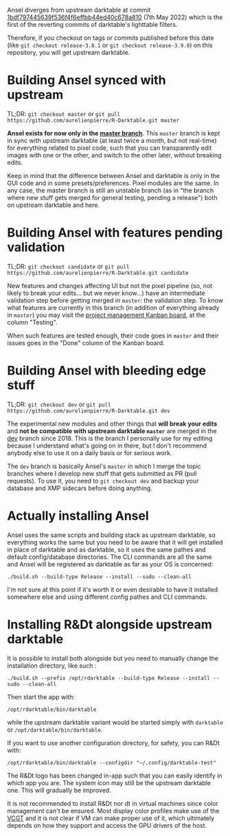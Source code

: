 Ansel diverges from upstream darktable at commit [1bdf797445639f536f4f6effbb44ed40c678a810](https://github.com/aurelienpierre/R-Darktable/commit/1bdf797445639f536f4f6effbb44ed40c678a810) (7th May 2022) which is the first of the reverting commits of darktable's lighttable filters. 

Therefore, if you checkout on tags or commits published before this date (like `git checkout release-3.8.1` or `git checkout release-3.9.0`) on this repository, you will get upstream darktable.

# Building Ansel synced with upstream

TL;DR: `git checkout master` or `git pull https://github.com/aurelienpierre/R-Darktable.git master`

__Ansel exists for now only in the [master branch](https://github.com/aurelienpierre/R-Darktable/tree/master)__. This `master` branch is kept in sync with upstream darktable (at least twice a month, but not real-time) for everything related to pixel code, such that you can transparently edit images with one or the other, and switch to the other later, without breaking edits. 

Keep in mind that the difference between Ansel and darktable is only in the GUI code and in some presets/preferences. Pixel modules are the same. In any case, the master branch is still an unstable branch (as in "the branch where new stuff gets merged for general testing, pending a release") both on upstream darktable and here.

# Building Ansel with features pending validation

TL;DR: `git checkout candidate` or `git pull https://github.com/aurelienpierre/R-Darktable.git candidate`

New features and changes affecting UI but not the pixel pipeline (so, not likely to break your edits… but we never know…) have an intermediate validation step before getting merged in `master`: the validation step. To know what features are currently in this branch (in addition of everything already in `master`) you may visit the [project management Kanban board](https://github.com/users/aurelienpierre/projects/1/views/1), at the column "Testing".

When such features are tested enough, their code goes in `master` and their issues goes in the "Done" column of the Kanban board.

# Building Ansel with bleeding edge stuff

TL;DR: `git checkout dev` or `git pull https://github.com/aurelienpierre/R-Darktable.git dev`

The experimental new modules and other things that __will break your edits__ and __not be compatible with upstream darktable `master`__ are merged in the [dev](https://github.com/aurelienpierre/R-Darktable/tree/dev) branch since 2018. This is the branch I personally use for my editing because I understand what's going on in there, but I don't recommend anybody else to use it on a daily basis or for serious work. 

The `dev` branch is basically Ansel's `master` in which I merge the topic branches where I develop new stuff that gets submitted as PR (pull requests). To use it, you need to `git checkout dev` and backup your database and XMP sidecars before doing anything.

# Actually installing Ansel

Ansel uses the same scripts and building stack as upstream darktable, so everything works the same but you need to be aware that it will get installed in place of darktable and as darktable, so it uses the same pathes and default config/database directories. The CLI commands are all the same and Ansel will be registered as darktable as far as your OS is concerned:

```shell
./build.sh --build-type Release --install --sudo --clean-all
```

I'm not sure at this point if it's worth it or even desirable to have it installed somewhere else and using different config pathes and CLI commands.

# Installing R&Dt alongside upstream darktable

It is possible to install both alongside but you need to manually change the installation directory, like such : 

```shell
./build.sh --prefix /opt/rdarktable --build-type Release --install --sudo --clean-all
```

Then start the app with:

```shell
/opt/rdarktable/bin/darktable
```

while the upstream darktable variant would be started simply with `darktable` or `/opt/darktable/bin/darktable`.

If you want to use another configuration directory, for safety, you can R&Dt with:

```shell
/opt/rdarktable/bin/darktable --configdir "~/.config/darktable-test"
```

The R&Dt logo has been changed in-app such that you can easily identify in which app you are. The system icon may still be the upstream darktable one. This will gradually be improved.

It is not recommended to install R&Dt nor dt in virtual machines since color management can't be ensured. Most display color profiles make use of the [VCGT](https://argyllcms.freelists.narkive.com/uTZlLmgY/vcgt-meaning-with-regard-to-the-icc-profile#post2) and it is not clear if VM can make proper use of it, which ultimately depends on how they support and access the GPU drivers of the host.